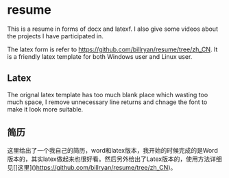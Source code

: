 # resume

This is a resume in forms of docx and latexf. I also give some videos about the projects I have participated in.

The latex form is refer to https://github.com/billryan/resume/tree/zh_CN. It is a friendly latex template for both Windows user and Linux user.

## Latex
The orignal latex template has too much blank place which wasting too much space, I remove unnecessary line returns and chnage the font to make it look more suitable.

## 简历
这里给出了一个我自己的简历，word和latex版本，我开始的时候完成的是Word版本的，其实latex做起来也很好看。然后另外给出了Latex版本的，使用方法详细见[]这里]()https://github.com/billryan/resume/tree/zh_CN)。



